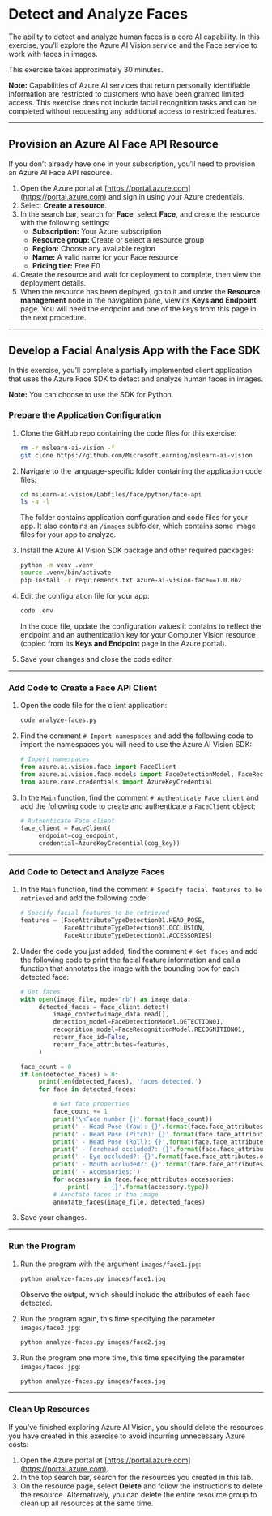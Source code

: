 # Detect and Analyze Faces

The ability to detect and analyze human faces is a core AI capability. In this exercise, you’ll explore the Azure AI Vision service and the Face service to work with faces in images.

This exercise takes approximately 30 minutes.

**Note:** Capabilities of Azure AI services that return personally identifiable information are restricted to customers who have been granted limited access. This exercise does not include facial recognition tasks and can be completed without requesting any additional access to restricted features.

---

## Provision an Azure AI Face API Resource

If you don’t already have one in your subscription, you’ll need to provision an Azure AI Face API resource.

1. Open the Azure portal at [https://portal.azure.com](https://portal.azure.com) and sign in using your Azure credentials.
2. Select **Create a resource**.
3. In the search bar, search for **Face**, select **Face**, and create the resource with the following settings:
    - **Subscription:** Your Azure subscription
    - **Resource group:** Create or select a resource group
    - **Region:** Choose any available region
    - **Name:** A valid name for your Face resource
    - **Pricing tier:** Free F0
4. Create the resource and wait for deployment to complete, then view the deployment details.
5. When the resource has been deployed, go to it and under the **Resource management** node in the navigation pane, view its **Keys and Endpoint** page. You will need the endpoint and one of the keys from this page in the next procedure.

---

## Develop a Facial Analysis App with the Face SDK

In this exercise, you’ll complete a partially implemented client application that uses the Azure Face SDK to detect and analyze human faces in images.

**Note:** You can choose to use the SDK for Python.

### Prepare the Application Configuration

1. Clone the GitHub repo containing the code files for this exercise:

    ```bash
    rm -r mslearn-ai-vision -f
    git clone https://github.com/MicrosoftLearning/mslearn-ai-vision
    ```

2. Navigate to the language-specific folder containing the application code files:

    ```bash
    cd mslearn-ai-vision/Labfiles/face/python/face-api
    ls -a -l
    ```

    The folder contains application configuration and code files for your app. It also contains an `/images` subfolder, which contains some image files for your app to analyze.

3. Install the Azure AI Vision SDK package and other required packages:

    ```bash
    python -m venv .venv
    source .venv/bin/activate
    pip install -r requirements.txt azure-ai-vision-face==1.0.0b2
    ```

4. Edit the configuration file for your app:

    ```bash
    code .env
    ```

    In the code file, update the configuration values it contains to reflect the endpoint and an authentication key for your Computer Vision resource (copied from its **Keys and Endpoint** page in the Azure portal).

5. Save your changes and close the code editor.

---

### Add Code to Create a Face API Client

1. Open the code file for the client application:

    ```bash
    code analyze-faces.py
    ```

2. Find the comment `# Import namespaces` and add the following code to import the namespaces you will need to use the Azure AI Vision SDK:

    ```python
    # Import namespaces
    from azure.ai.vision.face import FaceClient
    from azure.ai.vision.face.models import FaceDetectionModel, FaceRecognitionModel, FaceAttributeTypeDetection01
    from azure.core.credentials import AzureKeyCredential
    ```

3. In the `Main` function, find the comment `# Authenticate Face client` and add the following code to create and authenticate a `FaceClient` object:

    ```python
    # Authenticate Face client
    face_client = FaceClient(
         endpoint=cog_endpoint,
         credential=AzureKeyCredential(cog_key))
    ```

---

### Add Code to Detect and Analyze Faces

1. In the `Main` function, find the comment `# Specify facial features to be retrieved` and add the following code:

    ```python
    # Specify facial features to be retrieved
    features = [FaceAttributeTypeDetection01.HEAD_POSE,
                FaceAttributeTypeDetection01.OCCLUSION,
                FaceAttributeTypeDetection01.ACCESSORIES]
    ```

2. Under the code you just added, find the comment `# Get faces` and add the following code to print the facial feature information and call a function that annotates the image with the bounding box for each detected face:

    ```python
    # Get faces
    with open(image_file, mode="rb") as image_data:
         detected_faces = face_client.detect(
             image_content=image_data.read(),
             detection_model=FaceDetectionModel.DETECTION01,
             recognition_model=FaceRecognitionModel.RECOGNITION01,
             return_face_id=False,
             return_face_attributes=features,
         )

    face_count = 0
    if len(detected_faces) > 0:
         print(len(detected_faces), 'faces detected.')
         for face in detected_faces:

             # Get face properties
             face_count += 1
             print('\nFace number {}'.format(face_count))
             print(' - Head Pose (Yaw): {}'.format(face.face_attributes.head_pose.yaw))
             print(' - Head Pose (Pitch): {}'.format(face.face_attributes.head_pose.pitch))
             print(' - Head Pose (Roll): {}'.format(face.face_attributes.head_pose.roll))
             print(' - Forehead occluded?: {}'.format(face.face_attributes.occlusion["foreheadOccluded"]))
             print(' - Eye occluded?: {}'.format(face.face_attributes.occlusion["eyeOccluded"]))
             print(' - Mouth occluded?: {}'.format(face.face_attributes.occlusion["mouthOccluded"]))
             print(' - Accessories:')
             for accessory in face.face_attributes.accessories:
                 print('   - {}'.format(accessory.type))
             # Annotate faces in the image
             annotate_faces(image_file, detected_faces)
    ```

3. Save your changes.

---

### Run the Program

1. Run the program with the argument `images/face1.jpg`:

    ```bash
    python analyze-faces.py images/face1.jpg
    ```

    Observe the output, which should include the attributes of each face detected.

2. Run the program again, this time specifying the parameter `images/face2.jpg`:

    ```bash
    python analyze-faces.py images/face2.jpg
    ```

3. Run the program one more time, this time specifying the parameter `images/faces.jpg`:

    ```bash
    python analyze-faces.py images/faces.jpg
    ```

---

### Clean Up Resources

If you’ve finished exploring Azure AI Vision, you should delete the resources you have created in this exercise to avoid incurring unnecessary Azure costs:

1. Open the Azure portal at [https://portal.azure.com](https://portal.azure.com).
2. In the top search bar, search for the resources you created in this lab.
3. On the resource page, select **Delete** and follow the instructions to delete the resource. Alternatively, you can delete the entire resource group to clean up all resources at the same time.
